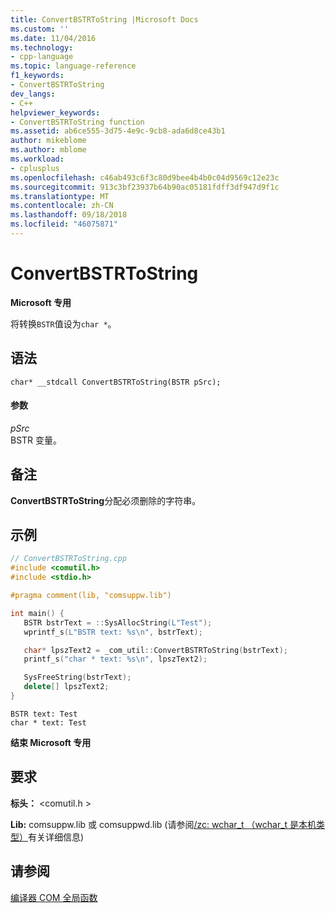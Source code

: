 ```yaml
---
title: ConvertBSTRToString |Microsoft Docs
ms.custom: ''
ms.date: 11/04/2016
ms.technology:
- cpp-language
ms.topic: language-reference
f1_keywords:
- ConvertBSTRToString
dev_langs:
- C++
helpviewer_keywords:
- ConvertBSTRToString function
ms.assetid: ab6ce555-3d75-4e9c-9cb8-ada6d8ce43b1
author: mikeblome
ms.author: mblome
ms.workload:
- cplusplus
ms.openlocfilehash: c46ab493c6f3c80d9bee4b4b0c04d9569c12e23c
ms.sourcegitcommit: 913c3bf23937b64b90ac05181fdff3df947d9f1c
ms.translationtype: MT
ms.contentlocale: zh-CN
ms.lasthandoff: 09/18/2018
ms.locfileid: "46075871"
---
```

# <a name="convertbstrtostring"></a>ConvertBSTRToString

**Microsoft 专用**

将转换`BSTR`值设为`char *`。

## <a name="syntax"></a>语法

```
char* __stdcall ConvertBSTRToString(BSTR pSrc);
```

#### <a name="parameters"></a>参数

*pSrc*<br/>
BSTR 变量。

## <a name="remarks"></a>备注

**ConvertBSTRToString**分配必须删除的字符串。

## <a name="example"></a>示例

```cpp
// ConvertBSTRToString.cpp
#include <comutil.h>
#include <stdio.h>

#pragma comment(lib, "comsuppw.lib")

int main() {
   BSTR bstrText = ::SysAllocString(L"Test");
   wprintf_s(L"BSTR text: %s\n", bstrText);

   char* lpszText2 = _com_util::ConvertBSTRToString(bstrText);
   printf_s("char * text: %s\n", lpszText2);

   SysFreeString(bstrText);
   delete[] lpszText2;
}
```

```Output
BSTR text: Test
char * text: Test
```

**结束 Microsoft 专用**

## <a name="requirements"></a>要求

**标头：** \<comutil.h >

**Lib:** comsuppw.lib 或 comsuppwd.lib (请参阅[/zc: wchar_t （wchar_t 是本机类型）](../build/reference/zc-wchar-t-wchar-t-is-native-type.md)有关详细信息)

## <a name="see-also"></a>请参阅

[编译器 COM 全局函数](../cpp/compiler-com-global-functions.md)
